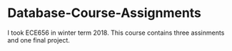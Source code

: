 # Database-Course-Assignments

I took ECE656 in winter term 2018. This course contains three assinments and one final project.
